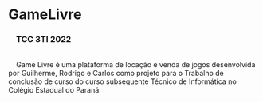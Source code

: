 # GameLivre
<h3>&nbsp&nbsp&nbsp TCC 3TI 2022</h3><br>
&nbsp&nbsp&nbsp Game Livre é uma plataforma de locação e venda de jogos desenvolvida por Guilherme, Rodrigo e Carlos 
como projeto para o Trabalho de conclusão de curso do curso subsequente Técnico de Informática no Colégio Estadual do Paraná.

